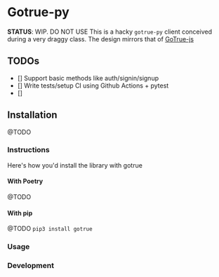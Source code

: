 
# Gotrue-py
**STATUS**: WIP. DO NOT USE
This is a hacky `gotrue-py` client conceived during a very draggy class. The design mirrors that of [GoTrue-js](https://github.com/supabase/gotrue-js/blob/master/infra/db/00-schema.sql)

## TODOs
- [] Support basic methods like auth/signin/signup
- [] Write tests/setup CI using Github Actions + pytest
- []

## Installation
@TODO

### Instructions
Here's how you'd install the library with gotrue 
#### With Poetry
@TODO

#### With pip
@TODO
`pip3 install gotrue`


### Usage


### Development

